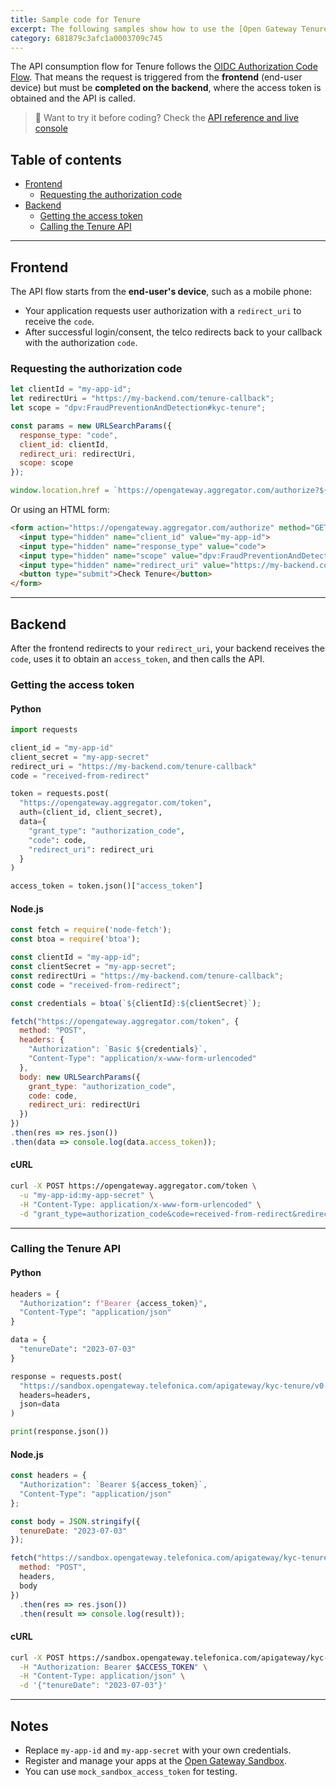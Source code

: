```yaml
---
title: Sample code for Tenure
excerpt: The following samples show how to use the [Open Gateway Tenure API](https://opengateway.telefonica.com/en/apis/tenure) to check whether a mobile subscription has been active since a given date, enabling fraud prevention and trust verification use cases.
category: 681879c3afc1a0003709c745
---
```


The API consumption flow for Tenure follows the [OIDC Authorization Code Flow](https://github.com/camaraproject/IdentityAndConsentManagement/blob/release-0.1.0/documentation/CAMARA-API-access-and-user-consent.md#authorization-code-flow-frontend-flow). That means the request is triggered from the **frontend** (end-user device) but must be **completed on the backend**, where the access token is obtained and the API is called.

> 📘 Want to try it before coding?
> Check the [API reference and live console](https://developers.opengateway.telefonica.com/reference/checktenure)

## Table of contents
- [Frontend](#frontend)
  - [Requesting the authorization code](#requesting-the-authorization-code)
- [Backend](#backend)
  - [Getting the access token](#getting-the-access-token)
  - [Calling the Tenure API](#calling-the-tenure-api)

---

## Frontend

The API flow starts from the **end-user's device**, such as a mobile phone:
- Your application requests user authorization with a `redirect_uri` to receive the `code`.
- After successful login/consent, the telco redirects back to your callback with the authorization `code`.

### Requesting the authorization code
```javascript
let clientId = "my-app-id";
let redirectUri = "https://my-backend.com/tenure-callback";
let scope = "dpv:FraudPreventionAndDetection#kyc-tenure";

const params = new URLSearchParams({
  response_type: "code",
  client_id: clientId,
  redirect_uri: redirectUri,
  scope: scope
});

window.location.href = `https://opengateway.aggregator.com/authorize?${params.toString()}`;
```

Or using an HTML form:
```html
<form action="https://opengateway.aggregator.com/authorize" method="GET">
  <input type="hidden" name="client_id" value="my-app-id">
  <input type="hidden" name="response_type" value="code">
  <input type="hidden" name="scope" value="dpv:FraudPreventionAndDetection#kyc-tenure">
  <input type="hidden" name="redirect_uri" value="https://my-backend.com/tenure-callback">
  <button type="submit">Check Tenure</button>
</form>
```

---

## Backend

After the frontend redirects to your `redirect_uri`, your backend receives the `code`, uses it to obtain an `access_token`, and then calls the API.

### Getting the access token
#### Python
```python
import requests

client_id = "my-app-id"
client_secret = "my-app-secret"
redirect_uri = "https://my-backend.com/tenure-callback"
code = "received-from-redirect"

token = requests.post(
  "https://opengateway.aggregator.com/token",
  auth=(client_id, client_secret),
  data={
    "grant_type": "authorization_code",
    "code": code,
    "redirect_uri": redirect_uri
  }
)

access_token = token.json()["access_token"]
```

#### Node.js
```javascript
const fetch = require('node-fetch');
const btoa = require('btoa');

const clientId = "my-app-id";
const clientSecret = "my-app-secret";
const redirectUri = "https://my-backend.com/tenure-callback";
const code = "received-from-redirect";

const credentials = btoa(`${clientId}:${clientSecret}`);

fetch("https://opengateway.aggregator.com/token", {
  method: "POST",
  headers: {
    "Authorization": `Basic ${credentials}`,
    "Content-Type": "application/x-www-form-urlencoded"
  },
  body: new URLSearchParams({
    grant_type: "authorization_code",
    code: code,
    redirect_uri: redirectUri
  })
})
.then(res => res.json())
.then(data => console.log(data.access_token));
```

#### cURL
```bash
curl -X POST https://opengateway.aggregator.com/token \
  -u "my-app-id:my-app-secret" \
  -H "Content-Type: application/x-www-form-urlencoded" \
  -d "grant_type=authorization_code&code=received-from-redirect&redirect_uri=https://my-backend.com/tenure-callback"
```

---

### Calling the Tenure API
#### Python
```python
headers = {
  "Authorization": f"Bearer {access_token}",
  "Content-Type": "application/json"
}

data = {
  "tenureDate": "2023-07-03"
}

response = requests.post(
  "https://sandbox.opengateway.telefonica.com/apigateway/kyc-tenure/v0.1/check-tenure",
  headers=headers,
  json=data
)

print(response.json())
```

#### Node.js
```javascript
const headers = {
  "Authorization": `Bearer ${access_token}`,
  "Content-Type": "application/json"
};

const body = JSON.stringify({
  tenureDate: "2023-07-03"
});

fetch("https://sandbox.opengateway.telefonica.com/apigateway/kyc-tenure/v0.1/check-tenure", {
  method: "POST",
  headers,
  body
})
  .then(res => res.json())
  .then(result => console.log(result));
```

#### cURL
```bash
curl -X POST https://sandbox.opengateway.telefonica.com/apigateway/kyc-tenure/v0.1/check-tenure \
  -H "Authorization: Bearer $ACCESS_TOKEN" \
  -H "Content-Type: application/json" \
  -d '{"tenureDate": "2023-07-03"}'
```

---

## Notes
- Replace `my-app-id` and `my-app-secret` with your own credentials.
- Register and manage your apps at the [Open Gateway Sandbox](https://sandbox.opengateway.telefonica.com/my-apps).
- You can use `mock_sandbox_access_token` for testing.
